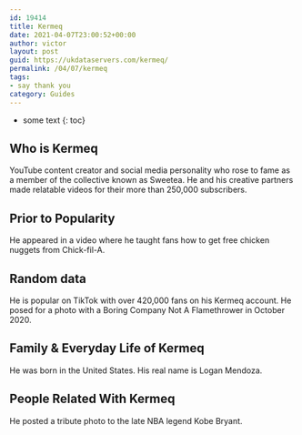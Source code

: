 ```yaml
---
id: 19414
title: Kermeq
date: 2021-04-07T23:00:52+00:00
author: victor
layout: post
guid: https://ukdataservers.com/kermeq/
permalink: /04/07/kermeq
tags:
- say thank you
category: Guides
---
```


* some text
{: toc}


## Who is Kermeq



YouTube content creator and social media personality who rose to fame as a member of the collective known as Sweetea. He and his creative partners made relatable videos for their more than 250,000 subscribers. 

                
                
                
## Prior to Popularity



He appeared in a video where he taught fans how to get free chicken nuggets from Chick-fil-A.

                
                
                
## Random data



He is popular on TikTok with over 420,000 fans on his Kermeq account. He posed for a photo with a Boring Company Not A Flamethrower in October 2020.

                
                
                
## Family & Everyday Life of Kermeq



He was born in the United States. His real name is Logan Mendoza.

                
                
                
## People Related With Kermeq



He posted a tribute photo to the late NBA legend Kobe Bryant. 

                
              
            
          
          
          